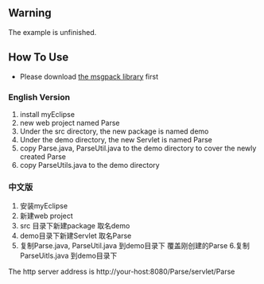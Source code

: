 ## Warning

The example is unfinished. 

## How To Use ##

* Please download [the msgpack library](https://github.com/msgpack/msgpack-java) first

### English Version ###

1. install myEclipse
2. new web project named Parse
3. Under the src directory, the new package is named demo
4. Under the demo directory, the new Servlet is named Parse
5. copy Parse.java, ParseUtil.java to the demo directory to cover the newly created Parse
6. copy ParseUtils.java to the demo directory

### 中文版 ###

1. 安装myEclipse
2. 新建web project
3. src 目录下新建package 取名demo
4. demo目录下新建Servlet 取名Parse
5. 复制Parse.java, ParseUtil.java 到demo目录下 覆盖刚创建的Parse
6.复制ParseUitls.java 到demo目录下

The http server address is http://your-host:8080/Parse/servlet/Parse

